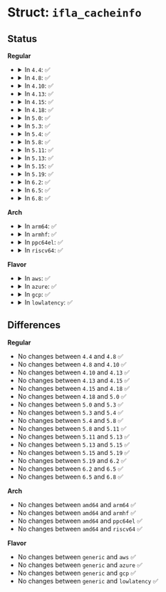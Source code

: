 # Struct: <code>ifla_cacheinfo</code>

## Status
<b>Regular</b>
<ul>
<li>
<details>
<summary>In <code>4.4</code>: ✅</summary>

```c
struct ifla_cacheinfo {
    __u32 max_reasm_len;
    __u32 tstamp;
    __u32 reachable_time;
    __u32 retrans_time;
};
```
</details>
</li>
<li>
<details>
<summary>In <code>4.8</code>: ✅</summary>

```c
struct ifla_cacheinfo {
    __u32 max_reasm_len;
    __u32 tstamp;
    __u32 reachable_time;
    __u32 retrans_time;
};
```
</details>
</li>
<li>
<details>
<summary>In <code>4.10</code>: ✅</summary>

```c
struct ifla_cacheinfo {
    __u32 max_reasm_len;
    __u32 tstamp;
    __u32 reachable_time;
    __u32 retrans_time;
};
```
</details>
</li>
<li>
<details>
<summary>In <code>4.13</code>: ✅</summary>

```c
struct ifla_cacheinfo {
    __u32 max_reasm_len;
    __u32 tstamp;
    __u32 reachable_time;
    __u32 retrans_time;
};
```
</details>
</li>
<li>
<details>
<summary>In <code>4.15</code>: ✅</summary>

```c
struct ifla_cacheinfo {
    __u32 max_reasm_len;
    __u32 tstamp;
    __u32 reachable_time;
    __u32 retrans_time;
};
```
</details>
</li>
<li>
<details>
<summary>In <code>4.18</code>: ✅</summary>

```c
struct ifla_cacheinfo {
    __u32 max_reasm_len;
    __u32 tstamp;
    __u32 reachable_time;
    __u32 retrans_time;
};
```
</details>
</li>
<li>
<details>
<summary>In <code>5.0</code>: ✅</summary>

```c
struct ifla_cacheinfo {
    __u32 max_reasm_len;
    __u32 tstamp;
    __u32 reachable_time;
    __u32 retrans_time;
};
```
</details>
</li>
<li>
<details>
<summary>In <code>5.3</code>: ✅</summary>

```c
struct ifla_cacheinfo {
    __u32 max_reasm_len;
    __u32 tstamp;
    __u32 reachable_time;
    __u32 retrans_time;
};
```
</details>
</li>
<li>
<details>
<summary>In <code>5.4</code>: ✅</summary>

```c
struct ifla_cacheinfo {
    __u32 max_reasm_len;
    __u32 tstamp;
    __u32 reachable_time;
    __u32 retrans_time;
};
```
</details>
</li>
<li>
<details>
<summary>In <code>5.8</code>: ✅</summary>

```c
struct ifla_cacheinfo {
    __u32 max_reasm_len;
    __u32 tstamp;
    __u32 reachable_time;
    __u32 retrans_time;
};
```
</details>
</li>
<li>
<details>
<summary>In <code>5.11</code>: ✅</summary>

```c
struct ifla_cacheinfo {
    __u32 max_reasm_len;
    __u32 tstamp;
    __u32 reachable_time;
    __u32 retrans_time;
};
```
</details>
</li>
<li>
<details>
<summary>In <code>5.13</code>: ✅</summary>

```c
struct ifla_cacheinfo {
    __u32 max_reasm_len;
    __u32 tstamp;
    __u32 reachable_time;
    __u32 retrans_time;
};
```
</details>
</li>
<li>
<details>
<summary>In <code>5.15</code>: ✅</summary>

```c
struct ifla_cacheinfo {
    __u32 max_reasm_len;
    __u32 tstamp;
    __u32 reachable_time;
    __u32 retrans_time;
};
```
</details>
</li>
<li>
<details>
<summary>In <code>5.19</code>: ✅</summary>

```c
struct ifla_cacheinfo {
    __u32 max_reasm_len;
    __u32 tstamp;
    __u32 reachable_time;
    __u32 retrans_time;
};
```
</details>
</li>
<li>
<details>
<summary>In <code>6.2</code>: ✅</summary>

```c
struct ifla_cacheinfo {
    __u32 max_reasm_len;
    __u32 tstamp;
    __u32 reachable_time;
    __u32 retrans_time;
};
```
</details>
</li>
<li>
<details>
<summary>In <code>6.5</code>: ✅</summary>

```c
struct ifla_cacheinfo {
    __u32 max_reasm_len;
    __u32 tstamp;
    __u32 reachable_time;
    __u32 retrans_time;
};
```
</details>
</li>
<li>
<details>
<summary>In <code>6.8</code>: ✅</summary>

```c
struct ifla_cacheinfo {
    __u32 max_reasm_len;
    __u32 tstamp;
    __u32 reachable_time;
    __u32 retrans_time;
};
```
</details>
</li>
</ul>
<b>Arch</b>
<ul>
<li>
<details>
<summary>In <code>arm64</code>: ✅</summary>

```c
struct ifla_cacheinfo {
    __u32 max_reasm_len;
    __u32 tstamp;
    __u32 reachable_time;
    __u32 retrans_time;
};
```
</details>
</li>
<li>
<details>
<summary>In <code>armhf</code>: ✅</summary>

```c
struct ifla_cacheinfo {
    __u32 max_reasm_len;
    __u32 tstamp;
    __u32 reachable_time;
    __u32 retrans_time;
};
```
</details>
</li>
<li>
<details>
<summary>In <code>ppc64el</code>: ✅</summary>

```c
struct ifla_cacheinfo {
    __u32 max_reasm_len;
    __u32 tstamp;
    __u32 reachable_time;
    __u32 retrans_time;
};
```
</details>
</li>
<li>
<details>
<summary>In <code>riscv64</code>: ✅</summary>

```c
struct ifla_cacheinfo {
    __u32 max_reasm_len;
    __u32 tstamp;
    __u32 reachable_time;
    __u32 retrans_time;
};
```
</details>
</li>
</ul>
<b>Flavor</b>
<ul>
<li>
<details>
<summary>In <code>aws</code>: ✅</summary>

```c
struct ifla_cacheinfo {
    __u32 max_reasm_len;
    __u32 tstamp;
    __u32 reachable_time;
    __u32 retrans_time;
};
```
</details>
</li>
<li>
<details>
<summary>In <code>azure</code>: ✅</summary>

```c
struct ifla_cacheinfo {
    __u32 max_reasm_len;
    __u32 tstamp;
    __u32 reachable_time;
    __u32 retrans_time;
};
```
</details>
</li>
<li>
<details>
<summary>In <code>gcp</code>: ✅</summary>

```c
struct ifla_cacheinfo {
    __u32 max_reasm_len;
    __u32 tstamp;
    __u32 reachable_time;
    __u32 retrans_time;
};
```
</details>
</li>
<li>
<details>
<summary>In <code>lowlatency</code>: ✅</summary>

```c
struct ifla_cacheinfo {
    __u32 max_reasm_len;
    __u32 tstamp;
    __u32 reachable_time;
    __u32 retrans_time;
};
```
</details>
</li>
</ul>

## Differences
<b>Regular</b>
<ul>
<li>
No changes between <code>4.4</code> and <code>4.8</code> ✅
</li>
<li>
No changes between <code>4.8</code> and <code>4.10</code> ✅
</li>
<li>
No changes between <code>4.10</code> and <code>4.13</code> ✅
</li>
<li>
No changes between <code>4.13</code> and <code>4.15</code> ✅
</li>
<li>
No changes between <code>4.15</code> and <code>4.18</code> ✅
</li>
<li>
No changes between <code>4.18</code> and <code>5.0</code> ✅
</li>
<li>
No changes between <code>5.0</code> and <code>5.3</code> ✅
</li>
<li>
No changes between <code>5.3</code> and <code>5.4</code> ✅
</li>
<li>
No changes between <code>5.4</code> and <code>5.8</code> ✅
</li>
<li>
No changes between <code>5.8</code> and <code>5.11</code> ✅
</li>
<li>
No changes between <code>5.11</code> and <code>5.13</code> ✅
</li>
<li>
No changes between <code>5.13</code> and <code>5.15</code> ✅
</li>
<li>
No changes between <code>5.15</code> and <code>5.19</code> ✅
</li>
<li>
No changes between <code>5.19</code> and <code>6.2</code> ✅
</li>
<li>
No changes between <code>6.2</code> and <code>6.5</code> ✅
</li>
<li>
No changes between <code>6.5</code> and <code>6.8</code> ✅
</li>
</ul>
<b>Arch</b>
<ul>
<li>
No changes between <code>amd64</code> and <code>arm64</code> ✅
</li>
<li>
No changes between <code>amd64</code> and <code>armhf</code> ✅
</li>
<li>
No changes between <code>amd64</code> and <code>ppc64el</code> ✅
</li>
<li>
No changes between <code>amd64</code> and <code>riscv64</code> ✅
</li>
</ul>
<b>Flavor</b>
<ul>
<li>
No changes between <code>generic</code> and <code>aws</code> ✅
</li>
<li>
No changes between <code>generic</code> and <code>azure</code> ✅
</li>
<li>
No changes between <code>generic</code> and <code>gcp</code> ✅
</li>
<li>
No changes between <code>generic</code> and <code>lowlatency</code> ✅
</li>
</ul>
